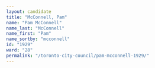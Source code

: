 ```yaml
---
layout: candidate
title: "McConnell, Pam"
name: "Pam McConnell"
name_last: "McConnell"
name_first: "Pam"
name_sortby: "mcconnell"
id: "1929"
ward: "28"
permalink: "/toronto-city-council/pam-mcconnell-1929/"
---
```

